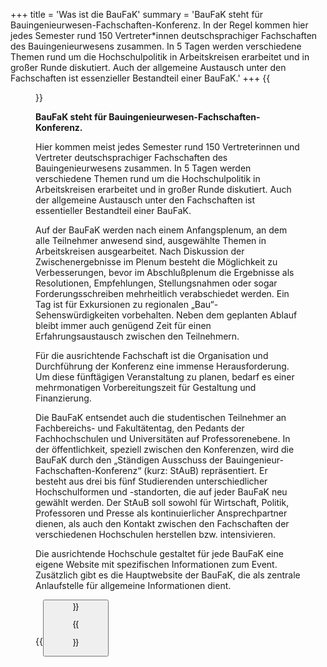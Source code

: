 +++
title = 'Was ist die BauFaK'
summary = 'BauFaK steht für Bauingenieurwesen-Fachschaften-Konferenz. In der Regel kommen hier jedes Semester rund 150 Vertreter*innen deutschsprachiger Fachschaften des Bauingenieurwesens zusammen. In 5 Tagen werden verschiedene Themen rund um die Hochschulpolitik in Arbeitskreisen erarbeitet und in großer Runde diskutiert. Auch der allgemeine Austausch unter den Fachschaften ist essenzieller Bestandteil einer BauFaK.'
+++
{{<figure src="103.jpg" title="Bild vom Plenum der 103. BauFaK in Wismar">}}

**BauFaK steht für Bauingenieurwesen-Fachschaften-Konferenz.**

Hier kommen meist jedes Semester rund 150 Vertreterinnen und Vertreter deutschsprachiger Fachschaften des Bauingenieurwesens zusammen. In 5 Tagen werden verschiedene Themen rund um die Hochschulpolitik in Arbeitskreisen erarbeitet und in großer Runde diskutiert. Auch der allgemeine Austausch unter den Fachschaften ist essentieller Bestandteil einer BauFaK.

Auf der BauFaK werden nach einem Anfangsplenum, an dem alle Teilnehmer anwesend sind, ausgewählte Themen in Arbeitskreisen ausgearbeitet. Nach Diskussion der Zwischenergebnisse im Plenum besteht die Möglichkeit zu Verbesserungen, bevor im Abschlußplenum die Ergebnisse als Resolutionen, Empfehlungen, Stellungsnahmen oder sogar Forderungsschreiben mehrheitlich verabschiedet werden. Ein Tag ist für Exkursionen zu regionalen „Bau“-Sehenswürdigkeiten vorbehalten. Neben dem geplanten Ablauf bleibt immer auch genügend Zeit für einen Erfahrungsaustausch zwischen den Teilnehmern.

Für die ausrichtende Fachschaft ist die Organisation und Durchführung der Konferenz eine immense Herausforderung. Um diese fünftägigen Veranstaltung zu planen, bedarf es einer mehrmonatigen Vorbereitungszeit für Gestaltung und Finanzierung.

Die BauFaK entsendet auch die studentischen Teilnehmer an Fachbereichs- und Fakultätentag, den Pedants der Fachhochschulen und Universitäten auf Professorenebene. In der öffentlichkeit, speziell zwischen den Konferenzen, wird die BauFaK durch den „Ständigen Ausschuss der Bauingenieur-Fachschaften-Konferenz“ (kurz: StAuB) repräsentiert. Er besteht aus drei bis fünf Studierenden unterschiedlicher Hochschulformen und -standorten, die auf jeder BauFaK neu gewählt werden. Der StAuB soll sowohl für Wirtschaft, Politik, Professoren und Presse als kontinuierlicher Ansprechpartner dienen, als auch den Kontakt zwischen den Fachschaften der verschiedenen Hochschulen herstellen bzw. intensivieren.

Die ausrichtende Hochschule gestaltet für jede BauFaK eine eigene Website mit spezifischen Informationen zum Event. Zusätzlich gibt es die Hauptwebsite der BauFaK, die als zentrale Anlaufstelle für allgemeine Informationen dient.

{{<button link="https://www.baufak.de/" label="Mehr entdecken auf baufak.de" >}}

{{<figure src="diagramm.png" class="pt-5" >}}

